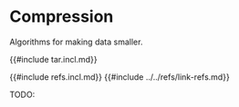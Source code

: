 # Compression

Algorithms for making data smaller.

{{#include tar.incl.md}}

{{#include refs.incl.md}}
{{#include ../../refs/link-refs.md}}
<div class="hidden">
TODO:
</div>
